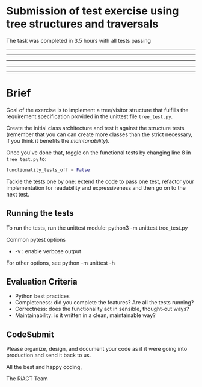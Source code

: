  # Submission of test exercise using tree structures and traversals

 The task was completed in 3.5 hours with all tests passing


---
---
---
---
---


# Brief

Goal of the exercise is to implement a tree/visitor structure that
fulfills the requirement specification provided in the unittest file
`tree_test.py`.

Create the initial class architecture and test it against the structure
tests (remember that you can can create more classes than the strict
necessary, if you think it benefits the *maintanability*). 

Once you've done that, toggle on the functional tests by changing line 8
in `tree_test.py` to:

```python
functionality_tests_off = False
```

Tackle the tests one by one: extend the code to pass one test, refactor
your implementation for readability and expressiveness and then go on
to the next test.


## Running the tests

To run the tests, run the unittest module: python3 -m unittest tree_test.py  

Common pytest options  

 * -v : enable verbose output

For other options, see python -m unittest -h

## Evaluation Criteria

 * Python best practices
 * Completeness: did you complete the features? Are all the tests running?
 * Correctness: does the functionality act in sensible, thought-out ways?
 * Maintainability: is it written in a clean, maintainable way?

## CodeSubmit  

Please organize, design, and document your code as if it were going into
production and send it back to us.   

All the best and happy coding,  

The RiACT Team  
